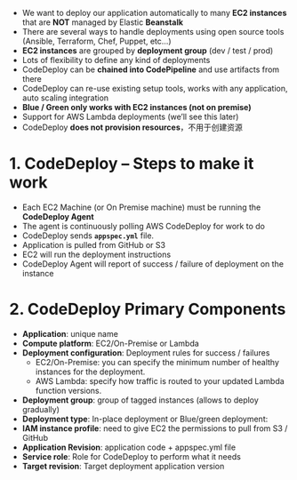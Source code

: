 - We want to deploy our application automatically to many **EC2 instances** that are **NOT** managed by Elastic **Beanstalk**
- There are several ways to handle deployments using open source tools (Ansible, Terraform, Chef, Puppet, etc…)
- **EC2 instances** are grouped by **deployment group** (dev / test / prod)
- Lots of flexibility to define any kind of deployments
- CodeDeploy can be **chained into CodePipeline** and use artifacts from there
- CodeDeploy can re-use existing setup tools, works with any application, auto scaling integration
- **Blue / Green only works with EC2 instances (not on premise)**
- Support for AWS Lambda deployments (we’ll see this later)
- CodeDeploy **does not provision resources**，不用于创建资源

# 1. CodeDeploy – Steps to make it work
- Each EC2 Machine (or On Premise machine) must be running the **CodeDeploy Agent**
- The agent is continuously polling AWS CodeDeploy for work to do
- CodeDeploy sends **`appspec.yml`** file.
- Application is pulled from GitHub or S3
- EC2 will run the deployment instructions
- CodeDeploy Agent will report of success / failure of deployment on the instance

# 2. CodeDeploy Primary Components
- **Application**: unique name
- **Compute platform**: EC2/On-Premise or Lambda
- **Deployment configuration**: Deployment rules for success / failures
  - EC2/On-Premise: you can specify the minimum number of healthy instances for the deployment.
  - AWS Lambda: specify how traffic is routed to your updated Lambda function versions.
- **Deployment group**: group of tagged instances (allows to deploy gradually)
- **Deployment type**: In-place deployment or Blue/green deployment:
- **IAM instance profile**: need to give EC2 the permissions to pull from S3 / GitHub
- **Application Revision**: application code + appspec.yml file
- **Service role**: Role for CodeDeploy to perform what it needs
- **Target revision**: Target deployment application version
